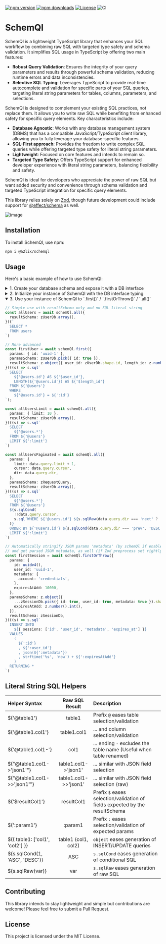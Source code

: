 [![npm version](https://img.shields.io/npm/v/@a2lix/schemql.svg)](https://www.npmjs.com/package/@a2lix/schemql)
[![npm downloads](https://img.shields.io/npm/dt/@a2lix/schemql.svg)](https://www.npmjs.com/package/@a2lix/schemql)
[![License](https://img.shields.io/badge/license-MIT-blue.svg)](LICENSE)
![CI](https://github.com/a2lix/schemql/actions/workflows/ci.yml/badge.svg)

# SchemQl

SchemQl is a lightweight TypeScript library that enhances your SQL workflow by combining raw SQL with targeted type safety and schema validation. It simplifies SQL usage in TypeScript by offering two main features:

- **Robust Query Validation**: Ensures the integrity of your query parameters and results through powerful schema validation, reducing runtime errors and data inconsistencies.
- **Selective SQL Typing**: Leverages TypeScript to provide real-time autocomplete and validation for specific parts of your SQL queries, targeting literal string parameters for tables, columns, parameters, and selections.

SchemQl is designed to complement your existing SQL practices, not replace them. It allows you to write raw SQL while benefiting from enhanced safety for specific query elements. Key characteristics include:

- **Database Agnostic**: Works with any database management system (DBMS) that has a compatible JavaScript/TypeScript client library, allowing you to fully leverage your database-specific features.
- **SQL-First approach**: Provides the freedom to write complex SQL queries while offering targeted type safety for literal string parameters.
- **Lightweight**: Focused on core features and intends to remain so.
- **Targeted Type Safety**: Offers TypeScript support for enhanced developer experience with literal string parameters, balancing flexibility and safety.

SchemQl is ideal for developers who appreciate the power of raw SQL but want added security and convenience through schema validation and targeted TypeScript integration for specific query elements.

This library relies solely on [Zod](https://github.com/colinhacks/zod), though future development could include support for [@effect/schema](https://effect.website/docs/guides/schema/getting-started) as well.


![image](https://github.com/user-attachments/assets/f7ba64eb-87fc-43ab-a4ab-938752e56029)



## Installation

To install SchemQl, use npm:

```bash
npm i @a2lix/schemql
```

## Usage

Here's a basic example of how to use SchemQl:

<details>
<summary>1. Create your database schema and expose it with a DB interface</summary>

```typescript
// Advice: use your favorite AI to generate your Zod schema from your SQL

import { parseJsonPreprocessor } from '@a2lix/schemql'
import { z } from 'zod'

export const zUserDb = z.object({
  id: z.string(),
  email: z.string(),
  metadata: z.preprocess(
    parseJsonPreprocessor,   // Optionally let Zod handle JSON parsing if you use JSON data
    z.object({
      role: z.enum(['user', 'admin']).default('user'),
    })
  ),
  created_at: z.number().int(),
  disabled_at: z.number().int().nullable(),
})

type UserDb = z.infer<typeof zUserDb>

// ...

export interface DB {
  users: UserDb
  // ...other mappings
}
```
</details>

<details>
<summary>2. Initialize your instance of SchemQl with the DB interface typing</summary>

```typescript
// Example with better-sqlite3, but you use your favorite
import { SchemQl } from '@a2lix/schemql'
import SQLite from 'better-sqlite3'
import type { DB } from '@/schema'

const db = new SQLite('sqlite.db')

const schemQl = new SchemQl<DB>({
  queryFns: {    // Optional at this level, but eases usage
    first: (sql, params) => {
      const stmt = db.prepare(sql)
      return stmt.get(params)
    },
    firstOrThrow: (sql, params) => {
      const stmt = db.prepare(sql)
      const first = stmt.get(params)
      if (first === undefined) {
        throw new Error('No result found')
      }
      return first
    },
    all: (sql, params) => {
      const stmt = db.prepare(sql)
      return params ? stmt.all(params) : stmt.all()
    }
  },
  shouldStringifyObjectParams: true,    // Optional. If you use JSON data, SchemQl can handle parameter stringification automatically
})
```
</details>

<details open>
<summary>3. Use your instance of SchemQl to `.first()` / `.firstOrThrow()` / `.all()`</summary>

```typescript
// Simple use with resultSchema only and no SQL literal string
const allUsers = await schemQl.all({
  resultSchema: zUserDb.array(),
})(`
  SELECT *
  FROM users
`)

// More advanced
const firstUser = await schemQl.first({
  params: { id: 'uuid-1' },
  paramsSchema: zUserDb.pick({ id: true }),
  resultSchema: z.object({ user_id: zUserDb.shape.id, length_id: z.number() }),
})((s) => s.sql`
  SELECT
    ${'@users.id'} AS ${'$user_id'},
    LENGTH(${'@users.id'}) AS ${'$length_id'}
  FROM ${'@users'}
  WHERE
    ${'@users.id'} = ${':id'}
`);

const allUsersLimit = await schemQl.all({
  params: { limit: 10 },
  resultSchema: zUserDb.array(),
})((s) => s.sql`
  SELECT
    ${'@users.*'}
  FROM ${'@users'}
  LIMIT ${':limit'}
`)

const allUsersPaginated = await schemQl.all({
  params: {
    limit: data.query.limit + 1,
    cursor: data.query.cursor,
    dir: data.query.dir,
  },
  paramsSchema: zRequestQuery,
  resultSchema: zUserDb.array(),
})((s) => s.sql`
  SELECT
    ${'@users.*'}
  FROM ${'@users'}
  ${s.sqlCond(
    !!data.query.cursor,
    s.sql`WHERE ${'@users.id'} ${s.sqlRaw(data.query.dir === 'next' ? '>' : '<')} ${':cursor'}`
  )}
  ORDER BY ${'@users.id'} ${s.sqlCond(data.query.dir === 'prev', 'DESC', 'ASC')}
  LIMIT ${':limit'}
`)

// Automatically stringify JSON params 'metadata' (by schemQl if enabled)
// and get parsed JSON metadata, as well (if Zod preprocess set rightly)
const firstSession = await schemQl.firstOrThrow({
  params: {
    id: uuidv4(),
    user_id: 'uuid-1',
    metadata: {
      account: 'credentials',
    },
    expiresAtAdd: 10000,
  },
  paramsSchema: z.object({
    ...zSessionDb.pick({ id: true, user_id: true, metadata: true }).shape,
    expiresAtAdd: z.number().int(),
  }),
  resultSchema: zSessionDb,
})((s) => s.sql`
  INSERT INTO
    ${{ sessions: ['id', 'user_id', 'metadata', 'expires_at'] }}
  VALUES
    (
      ${':id'}
      , ${':user_id'}
      , json(${':metadata'})
      , strftime('%s', 'now') + ${':expiresAtAdd'}
    )
  RETURNING *
`)
```
</details>

## Literal String SQL Helpers

| Helper Syntax                   | Raw SQL Result         | Description |
|:---                             | :---:                  | :---        |
| ${'@table1'}                    | table1                 | Prefix `@` eases table selection/validation |
| ${'@table1.col1'}               | table1.col1            | ... and column selection/validation |
| ${'@table1.col1-'}              | col1                   | ... ending `-` excludes the table name (Useful when table renamed) |
| ${"@table1.col1->'json1'"}      | table1.col1->'json1'   | ... similar with JSON field selection |
| ${"@table1.col1->>'json1'"}     | table1.col1->>'json1'  | ... similar with JSON field selection (raw) |
| ${'$resultCol1'}                | resultCol1             | Prefix `$` eases selection/validation of fields expected by the resultSchema |
| ${':param1'}                    | :param1                | Prefix `:` eases selection/validation of expected params |
| ${{ table1: ['col1', 'col2'] }} | table1 (col1, col2)    | `object` eases generation of INSERT/UPDATE queries |
| ${s.sqlCond(1, 'ASC', 'DESC')}  | ASC                    | `s.sqlCond` eases generation of conditional SQL |
| ${s.sqlRaw(var)}                | var                    | `s.sqlRaw` eases generation of raw SQL |

## Contributing

This library intends to stay lightweight and simple but contributions are welcome!
Please feel free to submit a Pull Request.

## License

This project is licensed under the MIT License.
